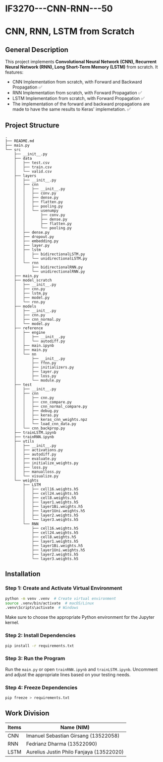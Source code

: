 # IF3270---CNN-RNN---50
# CNN, RNN, LSTM from Scratch

## General Description

This project implements **Convolutional Neural Network (CNN), Recurrent Neural Network (RNN), Long Short-Term Memory (LSTM)** from scratch. It features:

- CNN Implementation from scratch, with Forward and Backward Propagation ✅
- RNN Implementation from scratch, with Forward Propagation ✅
- LSTM Implementation from scratch, with Forward Propagation ✅
- The implementation of the forward and backward propagations are made to have the same results to Keras' implemetation. ✅

## Project Structure
```
.
├── README.md
├── main.py
└── src
    ├── __init__.py
    ├── data
    │   ├── test.csv
    │   ├── train.csv
    │   └── valid.csv
    ├── layers
    │   ├── __init__.py
    │   ├── cnn
    │   │   ├── __init__.py
    │   │   ├── conv.py
    │   │   ├── dense.py
    │   │   ├── flatten.py
    │   │   ├── pooling.py
    │   │   └── usenumpy
    │   │       ├── conv.py
    │   │       ├── dense.py
    │   │       ├── flatten.py
    │   │       └── pooling.py
    │   ├── dense.py
    │   ├── dropout.py
    │   ├── embedding.py
    │   ├── layer.py
    │   ├── lstm
    │   │   ├── bidirectionalLSTM.py
    │   │   └── unidirectionalLSTM.py
    │   └── rnn
    │       ├── bidirectionalRNN.py
    │       └── unidirectionalRNN.py
    ├── main.py
    ├── model_scratch
    │   ├── __init__.py
    │   ├── cnn.py
    │   ├── lstm.py
    │   ├── model.py
    │   └── rnn.py
    ├── models
    │   ├── __init__.py
    │   ├── cnn.py
    │   ├── cnn_normal.py
    │   └── model.py
    ├── reference
    │   ├── engine
    │   │   ├── __init__.py
    │   │   └── autodiff.py
    │   ├── main.ipynb
    │   ├── main.py
    │   └── nn
    │       ├── __init__.py
    │       ├── ffnn.py
    │       ├── initializers.py
    │       ├── layer.py
    │       ├── loss.py
    │       └── module.py
    ├── test
    │   ├── __init__.py
    │   ├── cnn
    │   │   ├── cnn.py
    │   │   ├── cnn_compare.py
    │   │   ├── cnn_normal_compare.py
    │   │   ├── debug.py
    │   │   ├── keras.py
    │   │   ├── keras_cnn_weights.npz
    │   │   └── load_cnn_data.py
    │   └── cnn_backprop.py
    ├── trainLSTM.ipynb
    ├── trainRNN.ipynb
    ├── utils
    │   ├── __init__.py
    │   ├── activations.py
    │   ├── autodiff.py
    │   ├── evaluate.py
    │   ├── initialize_weights.py
    │   ├── loss.py
    │   ├── manualloss.py
    │   └── visualize.py
    └── weights
        ├── LSTM
        │   ├── cell16.weights.h5
        │   ├── cell24.weights.h5
        │   ├── cell8.weights.h5
        │   ├── layer1.weights.h5
        │   ├── layer1Bi.weights.h5
        │   ├── layer1Uni.weights.h5
        │   ├── layer2.weights.h5
        │   └── layer3.weights.h5
        └── RNN
            ├── cell16.weights.h5
            ├── cell24.weights.h5
            ├── cell8.weights.h5
            ├── layer1.weights.h5
            ├── layer1Bi.weights.h5
            ├── layer1Uni.weights.h5
            ├── layer2.weights.h5
            └── layer3.weights.h5
```

## Installation
### Step 1: Create and Activate Virtual Environment
```sh
python -m venv .venv  # Create virtual environment
source .venv/bin/activate  # macOS/Linux
.venv\Scripts\activate  # Windows
```
Make sure to choose the appropriate Python environment for the Jupyter kernel.

### Step 2: Install Dependencies
```sh
pip install -r requirements.txt
```

### Step 3: Run the Program
Run the `main.py` or open `trainRNN.ipynb` and `trainLSTM.ipynb`. Uncomment and adjust the appropriate lines based on your testing needs.

### Step 4: Freeze Dependencies
```sh
pip freeze > requirements.txt
```

## Work Division

| Items                        | Name (NIM)                                  |
|------------------------------|---------------------------------------------|
| CNN                          | Imanuel Sebastian Girsang (13522058)        |
| RNN                          | Fedrianz Dharma (13522090)                  |
| LSTM                         | Aurelius Justin Philo Fanjaya (13522020)    |